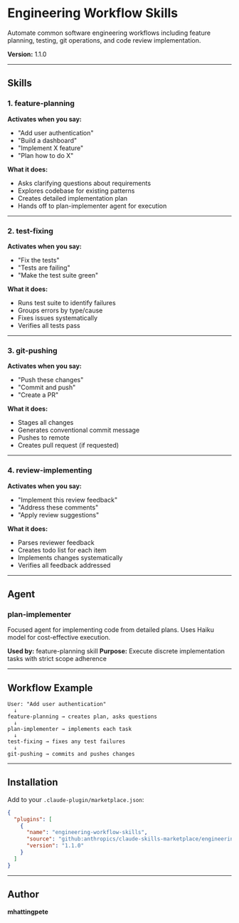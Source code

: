 # Engineering Workflow Skills

Automate common software engineering workflows including feature planning, testing, git operations, and code review implementation.

**Version:** 1.1.0

---

## Skills

### 1. feature-planning

**Activates when you say:**
- "Add user authentication"
- "Build a dashboard"
- "Implement X feature"
- "Plan how to do X"

**What it does:**
- Asks clarifying questions about requirements
- Explores codebase for existing patterns
- Creates detailed implementation plan
- Hands off to plan-implementer agent for execution

---

### 2. test-fixing

**Activates when you say:**
- "Fix the tests"
- "Tests are failing"
- "Make the test suite green"

**What it does:**
- Runs test suite to identify failures
- Groups errors by type/cause
- Fixes issues systematically
- Verifies all tests pass

---

### 3. git-pushing

**Activates when you say:**
- "Push these changes"
- "Commit and push"
- "Create a PR"

**What it does:**
- Stages all changes
- Generates conventional commit message
- Pushes to remote
- Creates pull request (if requested)

---

### 4. review-implementing

**Activates when you say:**
- "Implement this review feedback"
- "Address these comments"
- "Apply review suggestions"

**What it does:**
- Parses reviewer feedback
- Creates todo list for each item
- Implements changes systematically
- Verifies all feedback addressed

---

## Agent

### plan-implementer

Focused agent for implementing code from detailed plans. Uses Haiku model for cost-effective execution.

**Used by:** feature-planning skill
**Purpose:** Execute discrete implementation tasks with strict scope adherence

---

## Workflow Example

```
User: "Add user authentication"
  ↓
feature-planning → creates plan, asks questions
  ↓
plan-implementer → implements each task
  ↓
test-fixing → fixes any test failures
  ↓
git-pushing → commits and pushes changes
```

---

## Installation

Add to your `.claude-plugin/marketplace.json`:

```json
{
  "plugins": [
    {
      "name": "engineering-workflow-skills",
      "source": "github:anthropics/claude-skills-marketplace/engineering-workflow-plugin",
      "version": "1.1.0"
    }
  ]
}
```

---

## Author

**mhattingpete**
